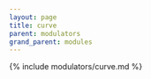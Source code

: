 ```yaml
---
layout: page
title: curve
parent: modulators
grand_parent: modules
---
```


{% include modulators/curve.md %}
